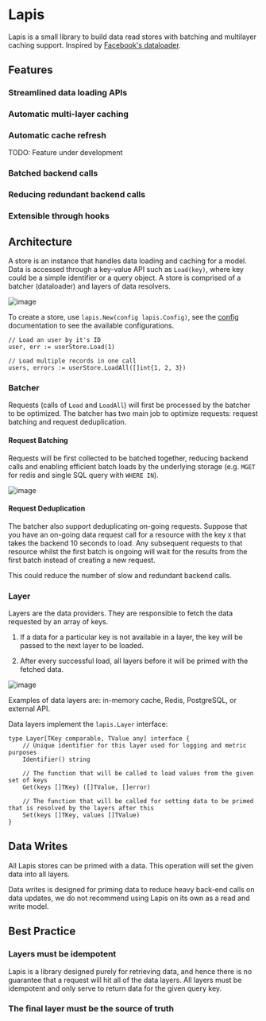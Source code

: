 # Lapis 

Lapis is a small library to build data read stores with batching and multilayer caching support. Inspired by [Facebook's dataloader](https://github.com/graphql/dataloader).

## Features 

### Streamlined data loading APIs

### Automatic multi-layer caching

### Automatic cache refresh 

TODO: Feature under development

### Batched backend calls

### Reducing redundant backend calls 

### Extensible through hooks

## Architecture

A store is an instance that handles data loading and caching for a model. Data is accessed through a key-value API such as `Load(key)`, where key could be a simple identifier or a query object. A store is comprised of a batcher (dataloader) and layers of data resolvers.

![image](https://user-images.githubusercontent.com/16462328/166320037-d88f173d-9249-4229-801d-bbf4ede297e3.png)

To create a store, use `lapis.New(config lapis.Config)`, see the [config](config) documentation to see the available configurations.

```golang
// Load an user by it's ID
user, err := userStore.Load(1)

// Load multiple records in one call
users, errors := userStore.LoadAll([]int{1, 2, 3})
```

### Batcher 

Requests (calls of `Load` and `LoadAll`) will first be processed by the batcher to be optimized. The batcher has two main job to optimize requests: request batching and request deduplication.

#### Request Batching

Requests will be first collected to be batched together, reducing backend calls and enabling efficient batch loads by the underlying storage (e.g. `MGET` for redis and single SQL query with `WHERE IN`).

![image](https://user-images.githubusercontent.com/16462328/166319997-3eaadb55-a5b6-4c9d-9675-e8bf5047b7a6.png)

#### Request Deduplication

The batcher also support deduplicating on-going requests. Suppose that you have an on-going data request call for a resource with the key `X` that takes the backend 10 seconds to load. Any subsequent requests to that resource whilst the first batch is ongoing will wait for the results from the first batch instead of creating a new request. 

This could reduce the number of slow and redundant backend calls.

### Layer 

Layers are the data providers. They are responsible to fetch the data requested by an array of keys. 

1. If a data for a particular key is not available in a layer, the key will be passed to the next layer to be loaded. 

2. After every successful load, all layers before it will be primed with the fetched data.  

![image](https://user-images.githubusercontent.com/16462328/166320081-2d77b693-98f0-40cf-be7d-e851476ceefa.png)

Examples of data layers are: in-memory cache, Redis, PostgreSQL, or external API.

Data layers implement the `lapis.Layer` interface:

```golang
type Layer[TKey comparable, TValue any] interface {
	// Unique identifier for this layer used for logging and metric purposes
	Identifier() string

	// The function that will be called to load values from the given set of keys
	Get(keys []TKey) ([]TValue, []error)

	// The function that will be called for setting data to be primed that is resolved by the layers after this
	Set(keys []TKey, values []TValue)
}
```
## Data Writes 

All Lapis stores can be primed with a data. This operation will set the given data into all layers.

Data writes is designed for priming data to reduce heavy back-end calls on data updates, we do not recommend using Lapis on its own as a read and write model. 

## Best Practice

### Layers must be idempotent 

Lapis is a library designed purely for retrieving data, and hence there is no guarantee that a request will hit all of the data layers. All layers must be idempotent and only serve to return data for the given query key.

### The final layer must be the source of truth

